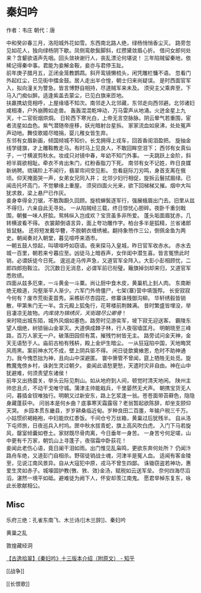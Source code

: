 # 秦妇吟

作者：韦庄
朝代：唐

中和癸卯春三月，洛阳城外花如雪。东西南北路人绝，绿杨悄悄香尘灭。
路旁忽见如花人，独向绿杨阴下歇。凤侧鸾欹鬓脚斜，红攒黛敛眉心折。
借问女郎何处来？含颦欲语声先咽。回头敛袂谢行人，丧乱漂沦何堪说！
三年陷贼留秦地，依稀记得秦中事。君能为妾解金鞍，妾亦与君停玉趾。  
前年庚子腊月五，正闭金笼教鹦鹉。斜开鸾镜懒梳头，闲凭雕栏慵不语。
忽看门外起红尘，已见街中擂金鼓。居人走出半仓惶，朝士归来尚疑误。
是时西面官军入，拟向潼关为警急。皆言博野自相持，尽道贼军来未及。
须臾主父乘奔至，下马入门痴似醉。适逢紫盖去蒙尘，已见白旗来匝地。  
扶羸携幼竞相呼，上屋缘墙不知次。南邻走入北邻藏，东邻走向西邻避。北邻诸妇咸相凑，户外崩腾如走兽。
轰轰混混乾坤动，万马雷声从地涌。火迸金星上九天，十二官街烟烘烔。
日轮西下寒光白，上帝无言空脉脉。阴云晕气若重围，宦者流星如血色。紫气潜随帝座移，妖光暗射台星拆。
家家流血如泉沸，处处冤声声动地。舞伎歌姬尽暗捐，婴儿稚女皆生弃。  
东邻有女眉新画，倾国倾城不知价。长戈拥得上戎车，回首香闺泪盈把。
旋抽金线学缝旗，才上雕鞍教走马。有时马上见良人，不敢回眸空泪下；
西邻有女真仙子，一寸横波剪秋水。妆成只对镜中春，年幼不知门外事。
一夫跳跃上金阶，斜袒半肩欲相耻。牵衣不肯出朱门，红粉香脂刀下死。
南邻有女不记姓，昨日良媒新纳聘。琉璃阶上不闻行，翡翠帘间空见影。
忽看庭际刀刃鸣，身首支离在俄顷。仰天掩面哭一声，女弟女兄同入井；
北邻少妇行相促，旋拆云鬟拭眉绿。已闻击托坏高门，不觉攀缘上重屋。
须臾四面火光来，欲下回梯梯又摧。烟中大叫犹求救，梁上悬尸已作灰。  
妾身幸得全刀锯，不敢踟蹰久回顾。旋梳蝉鬓逐军行，强展蛾眉出门去。旧里从兹不得归，六亲自此无寻处。
一从陷贼经三载，终日惊忧心胆碎。夜卧千重剑戟围，朝餐一味人肝脍。鸳帏纵入岂成欢？宝货虽多非所爱。
蓬头垢面眉犹赤，几转横波看不得。
衣裳颠倒语言异，面上夸功雕作字。柏台多半是狐精，兰省诸郎皆鼠魅。
还将短发戴华簪，不脱朝衣缠绣被。翻持象笏作三公，倒佩金鱼为两史。朝闻奏对入朝堂，暮见喧呼来酒市。  
一朝五鼓人惊起，叫啸喧呼如窃语。夜来探马入皇城，昨日官军收赤水。
赤水去城一百里，朝若来兮暮应至。凶徒马上暗吞声，女伴闺中潜生喜。皆言冤愤此时销，必谓妖徒今日死。
逡巡走马传声急，又道官军全阵入。大彭小彭相顾忧，二郎四郎抱鞍泣。
沉沉数日无消息，必谓军前已衔璧。簸旗掉剑却来归，又道官军悉败绩。  
四面从兹多厄束，一斗黄金一斗粟。尚让厨中食木皮，黄巢机上刲人肉。
东南断绝无粮道，沟壑渐平人渐少。六军门外倚僵尸，七架{寨}营中填饿殍。
长安寂寂今何有？废市荒街麦苗秀。采樵斫尽杏园花，修寨诛残御沟柳。
华轩绣毂皆销散，甲第朱门无一半。含元殿上狐兔行，花萼楼前荆棘满。
昔时繁盛皆埋没，举目凄凉无故物。_内库烧为锦绣灰，天街踏尽公卿骨_！  
来时晓出城东陌，城外风烟如塞色。路旁时见游奕军，坡下寂无迎送客。
霸陵东望人烟绝，树锁骊山金翠灭。大道俱成棘子林，行人夜宿墙匡月。
明朝晓至三峰路，百万人家无一户。破落田园但有蒿，摧残竹树皆无主。
路旁试问金天神，金天无语愁于人。庙前古柏有残枿，殿上金炉生暗尘。
一从狂寇陷中国，天地晦冥风雨黑。案前神水咒不成，壁上阴兵驱不得。
闲日徒歆奠飨恩，危时不助神通力。我今愧恧拙为神，且向山中深避匿。
寰中箫管不曾闻，筵上牺牲无处觅。旋教魔鬼傍乡村，诛剥生灵过朝夕。
妾闻此语愁更愁，天遣时灾非自由。神在山中犹避难，何须责望东诸侯！  
前年又出扬震关，举头云际见荆山。如从地府到人间，顿觉时清天地闲。
陕州主帅忠且贞，不动干戈唯守城。蒲津主帅能戢兵，千里晏然无犬声。
朝携宝货无人问，暮插金钗唯独行。明朝又过新安东，路上乞浆逢一翁。苍苍面带苔藓色，隐隐身藏蓬荻中。
问翁本是何乡曲？底事寒天霜露宿？老翁暂起欲陈辞，却坐支颐仰天哭。
乡园本贯东畿县，岁岁耕桑临近甸。岁种良田二百廛，年输户税三千万。
小姑惯织褐絁袍，中妇能炊红黍饭。千间仓兮万丝箱，黄巢过后犹残半。
自从洛下屯师旅，日夜巡兵入村坞。匣中秋水拔青蛇，旗上高风吹白虎。
入门下马若旋风，罄室倾囊如卷土。家财既尽骨肉离，今日垂年一身苦。
一身苦兮何足嗟，山中更有千万家，朝饥山上寻蓬子，夜宿霜中卧荻花！  
妾闻此老伤心语，竟日阑干泪如雨。出门惟见乱枭鸣，更欲东奔何处所？
仍闻汴路舟车绝，又道彭门自相杀。野宿徒销战士魂，河津半是冤人血。
适闻有客金陵至，见说江南风景异。自从大寇犯中原，戎马不曾生四鄙。
诛锄窃盗若神功，惠爱生灵如赤子。城壕固护教{斆、敩、效}金汤，赋税如云送军垒。
奈何四海尽滔滔，湛然一境平如砥。避难徒为阙下人，怀安却羡江南鬼。
愿君举棹东复东，咏此长歌献相公。


## Misc


乐府三绝：孔雀东南飞、木兰诗/[[木兰辞]]、秦妇吟

黄巢之乱

敦煌藏经洞

[【古逸拾翠】《秦妇吟》十三版本介绍（附原文） - 知乎](https://zhuanlan.zhihu.com/p/109245601)

[[战争]]

[[长恨歌]]

